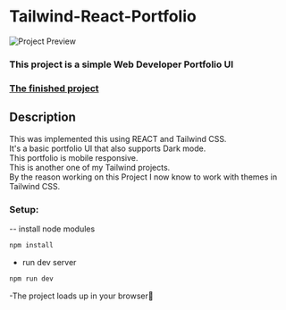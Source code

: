 # Tailwind-React-Portfolio

<img alt="Project Preview" src="https://i.postimg.cc/wj2SfdsS/ezgif-com-video-to-gif.gif" align="center"/>

### This project is a simple Web Developer Portfolio UI

### [The finished project](https://tailwinid-portfolio.netlify.app/)

## Description

This was implemented this using REACT and Tailwind CSS.<br>It's a basic portfolio UI that also supports Dark mode.<br>This portfolio is mobile responsive.<br>This is another one of my Tailwind projects.<br>By the reason working on this Project I now know to work with themes in Tailwind CSS.

### Setup:

-- install node modules

```sh
npm install
```

- run dev server

```sh
npm run dev
```

-The project loads up in your browser🌟
